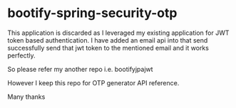 # bootify-spring-security-otp

This application is discarded as I leveraged my existing application for JWT token based authentication. I have added an email api into that send successfully send that jwt token to the mentioned email and it works perfectly.

So please refer my another repo i.e. bootifyjpajwt

However I keep this repo for OTP generator API reference.

Many thanks
